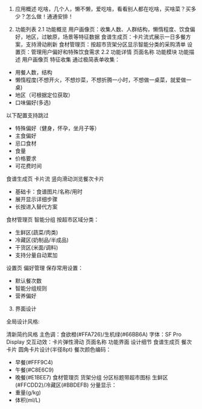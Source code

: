 1. 应用概述
吃啥，几个人，懒不懒，爱吃啥，看看别人都在吃啥，买啥菜？买多少？怎么做！通通安排！

2. 功能列表
2.1 功能概览
用户画像页：收集人数、人群结构，懒惰程度、饮食偏好，地区，过敏原，场景等特征数据
食谱生成页：卡片流式展示一日多餐方案，支持滑动刷新
食材管理页：按超市货架分区显示智能分类的采购清单
设置页：管理用户偏好和特殊饮食需求
2.2 功能详情
页面名称	功能模块	功能描述
用户画像页	特征收集	通过极简表单收集：
- 用餐人数，结构
- 懒惰程度(不想开火，不想炒菜，不想折腾一小时，不想做一桌菜，就爱做一桌)
- 地区（可根据定位获取）
- 口味偏好(多选)

以下配置支持跳过
- 特殊偏好（健身，怀孕，坐月子等）
- 主食偏好
- 忌口食材
- 食量
- 价格要求
- 可花费时间

食谱生成页	卡片流	竖向滑动浏览餐次卡片
- 基础卡：食谱图片/名称/用时
- 展开显示详细步骤
- 长按进入替代方案

食材管理页	智能分组	按超市区域分类：
- 生鲜区(蔬菜/肉类)
- 冷藏区(奶制品/半成品)
- 干货区(米面/调料)
- 支持分量自动累加

设置页	偏好管理	保存常用设置：
- 默认餐次数
- 智能分组规则
- 营养偏好
3. 界面设计

全局设计风格:

清新简约风格
主色调：食欲橙(#FFA726)/生机绿(#66BB6A)
字体：SF Pro Display
交互动效：卡片弹性滑动
页面名称	功能界面	设计细节
食谱生成页	餐次卡片	圆角卡片设计(半径8pt)
餐次颜色编码：
- 早餐(#FFF9C4)
- 午餐(#C8E6C9)
- 晚餐(#E1BEE7)
食材管理页	货架分组	分区标题带超市图标
生鲜区(#FFCDD2)/冷藏区(#BBDEFB)
分量显示：
- 重量(g/kg)
- 体积(ml/L)